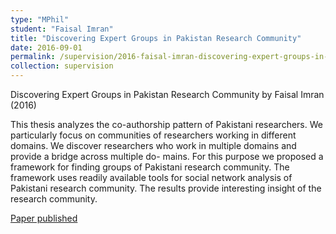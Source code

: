 ```yaml
---
type: "MPhil"
student: "Faisal Imran"
title: "Discovering Expert Groups in Pakistan Research Community"
date: 2016-09-01
permalink: /supervision/2016-faisal-imran-discovering-expert-groups-in-pakistan-research-community
collection: supervision
---
```

Discovering Expert Groups in Pakistan Research Community by Faisal Imran (2016)

This thesis analyzes the co-authorship pattern of Pakistani researchers. We particularly focus on communities of researchers working in different domains. We discover researchers who work in multiple domains and provide a bridge across multiple do- mains. For this purpose we proposed a framework for finding groups of Pakistani research community. The framework uses readily available tools for social network analysis of Pakistani research community. The results provide interesting insight of the research community.

[Paper published](/publication/2018-11-01-Finding-Research-Areas-of-Academicians-using-Clique-Percolation)
